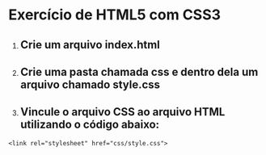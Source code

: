 # Exercício de HTML5 com CSS3
1. ## Crie um arquivo index.html
2. ## Crie uma pasta chamada css e dentro dela um arquivo chamado style.css
3. ## Vincule o arquivo CSS ao arquivo HTML utilizando o código abaixo:  
```<link rel="stylesheet" href="css/style.css">```
